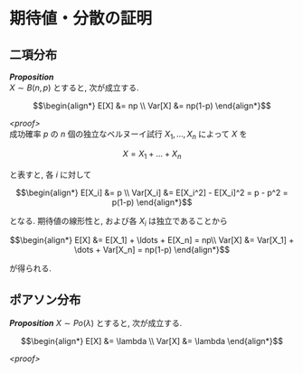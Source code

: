 # 期待値・分散の証明

## 二項分布

***Proposition***  
$`X\sim B(n,p)`$ とすると, 次が成立する. 
```math
\begin{align*}
E[X] &= np \\
Var[X] &= np(1-p)
\end{align*}
```
*&lt;proof&gt;*  
成功確率 $`p`$ の $`n`$ 個の独立なベルヌーイ試行 $`X_1, \ldots, X_n`$ によって $`X`$ を
```math
X = X_1 + \dots + X_n
```
と表すと, 各 $`i`$ に対して
```math
\begin{align*}
E[X_i] &= p \\
Var[X_i] &= E[X_i^2] - E[X_i]^2 = p - p^2 = p(1-p)
\end{align*}
```
となる. 期待値の線形性と, および各 $`X_i`$ は独立であることから
```math
\begin{align*}
E[X] &= E[X_1] + \ldots + E[X_n] = np\\
Var[X] &= Var[X_1] + \dots + Var[X_n] = np(1-p)
\end{align*}
```
が得られる.

## ポアソン分布

***Proposition*** 
$` X \sim Po(\lambda) `$ とすると, 次が成立する. 
```math
\begin{align*}
E[X] &= \lambda \\
Var[X] &=  \lambda
\end{align*}
```
*&lt;proof&gt;*  